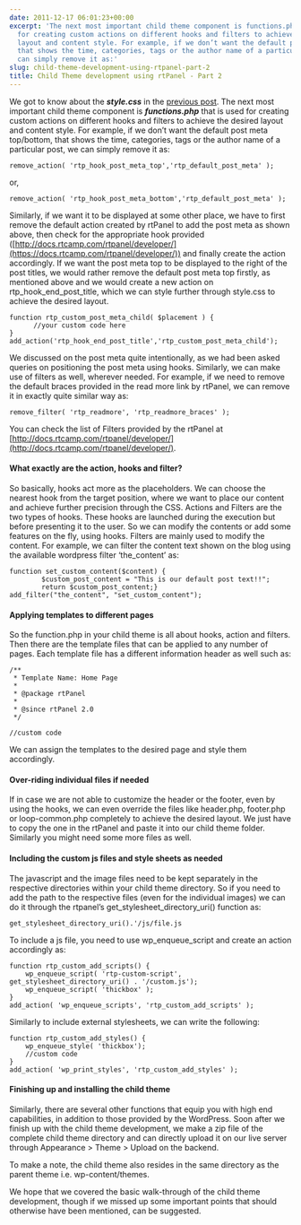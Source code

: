 ```yaml
---
date: 2011-12-17 06:01:23+00:00
excerpt: 'The next most important child theme component is functions.php that is used
  for creating custom actions on different hooks and filters to achieve the desired
  layout and content style. For example, if we don’t want the default post meta top/bottom,
  that shows the time, categories, tags or the author name of a particular post, we
  can simply remove it as:'
slug: child-theme-development-using-rtpanel-part-2
title: Child Theme development using rtPanel - Part 2
---
```


We got to know about the _**style.css**_ in the [previous post](https://rtcamp.com/blog/child-theme-development-rtpanel-part/). The next most important child theme component is **_functions.php_** that is used for creating custom actions on different hooks and filters to achieve the desired layout and content style. For example, if we don’t want the default post meta top/bottom, that shows the time, categories, tags or the author name of a particular post, we can simply remove it as:

    
    remove_action( 'rtp_hook_post_meta_top','rtp_default_post_meta' );


or,

    
    remove_action( 'rtp_hook_post_meta_bottom','rtp_default_post_meta' );


Similarly, if we want it to be displayed at some other place, we have to first remove the default action created by rtPanel to add the post meta as shown above, then check for the appropriate hook provided ([http://docs.rtcamp.com/rtpanel/developer/](https://docs.rtcamp.com/rtpanel/developer/)) and finally create the action accordingly. If we want the post meta top to be displayed to the right of the post titles, we would rather remove the default post meta top firstly, as mentioned above and we would create a new action on rtp_hook_end_post_title, which we can style further through style.css to achieve the desired layout.

    
    function rtp_custom_post_meta_child( $placement ) {
          //your custom code here
    }
    add_action('rtp_hook_end_post_title','rtp_custom_post_meta_child');


We discussed on the post meta quite intentionally, as we had been asked queries on positioning the post meta using hooks. Similarly, we can make use of filters as well, wherever needed. For example, if we need to remove the default braces provided in the read more link by rtPanel, we can remove it in exactly quite similar way as:

    
    remove_filter( 'rtp_readmore', 'rtp_readmore_braces' );


You can check the list of Filters provided by the rtPanel at [http://docs.rtcamp.com/rtpanel/developer/](http://docs.rtcamp.com/rtpanel/developer/).


#### What exactly are the action, hooks and filter?


So basically, hooks act more as the placeholders. We can choose the nearest hook from the target position, where we want to place our content and achieve further precision through the CSS. Actions and Filters are the two types of hooks. These hooks are launched during the execution but before presenting it to the user. So we can modify the contents or add some features on the fly, using hooks. Filters are mainly used to modify the content. For example, we can filter the content text shown on the blog using the available wordpress filter ‘the_content’ as:

    
    function set_custom_content($content) {
            $custom_post_content = "This is our default post text!!";
            return $custom_post_content;}
    add_filter("the_content", "set_custom_content");




#### Applying templates to different pages


So the function.php in your child theme is all about hooks, action and filters. Then there are the template files that can be applied to any number of pages. Each template file has a different information header as well such as:

    
    /**
     * Template Name: Home Page
     *
     * @package rtPanel
     *
     * @since rtPanel 2.0
     */
    
    //custom code


We can assign the templates to the desired page and style them accordingly.


#### Over-riding individual files if needed


If in case we are not able to customize the header or the footer, even by using the hooks, we can even override the files like header.php, footer.php or loop-common.php completely to achieve the desired layout. We just have to copy the one in the rtPanel and paste it into our child theme folder. Similarly you might need some more files as well.


#### Including the custom js files and style sheets as needed


The javascript and the image files need to be kept separately in the respective directories within your child theme directory. So if you need to add the path to the respective files (even for the individual images) we can do it through the rtpanel’s get_stylesheet_directory_uri() function as:

    
    get_stylesheet_directory_uri().'/js/file.js


To include a js file, you need to use wp_enqueue_script and create an action accordingly as:

    
    function rtp_custom_add_scripts() {
        wp_enqueue_script( 'rtp-custom-script', get_stylesheet_directory_uri() . '/custom.js');
        wp_enqueue_script( 'thickbox' );
    }
    add_action( 'wp_enqueue_scripts', 'rtp_custom_add_scripts' );


Similarly to include external stylesheets, we can write the following:

    
    function rtp_custom_add_styles() {
        wp_enqueue_style( 'thickbox');
        //custom code
    }
    add_action( 'wp_print_styles', 'rtp_custom_add_styles' );




#### Finishing up and installing the child theme


Similarly, there are several other functions that equip you with high end capabilities, in addition to those provided by the WordPress. Soon after we finish up with the child theme development, we make a zip file of the complete child theme directory and can directly upload it on our live server through Appearance > Theme > Upload on the backend.

To make a note, the child theme also resides in the same directory as the parent theme i.e. wp-content/themes.

We hope that we covered the basic walk-through of the child theme development, though if we missed up some important points that should otherwise have been mentioned, can be suggested.
